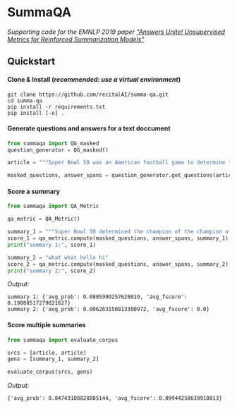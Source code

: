 # SummaQA
*Supporting code for the EMNLP 2019 paper ["Answers Unite! Unsupervised Metrics for Reinforced Summarization Models"](https://arxiv.org/abs/1909.01610)*

## Quickstart
#### Clone & Install (*recommended: use a virtual environment*)
```shell
git clone https://github.com/recitalAI/summa-qa.git
cd summa-qa
pip install -r requirements.txt
pip install [-e] .
```

#### Generate questions and answers for a text doccument

```python
from summaqa import QG_masked
question_generator = QG_masked()

article = """Super Bowl 50 was an American football game to determine the champion of the National Football League (NFL) for the 2015 season. The American Football Conference (AFC) champion Denver Broncos defeated the National Football Conference (NFC) champion Carolina Panthers 24–10 to earn their third Super Bowl title. The game was played on February 7, 2016, at Levi's Stadium in the San Francisco Bay Area at Santa Clara, California. As this was the 50th Super Bowl, the league emphasized the "golden anniversary" with various gold-themed initiatives, as well as temporarily suspending the tradition of naming each Super Bowl game with Roman numerals (under which the game would have been known as "Super Bowl L"), so that the logo could prominently feature the Arabic numerals 50."""

masked_questions, answer_spans = question_generator.get_questions(article)
```

#### Score a summary

```python
from summaqa import QA_Metric

qa_metric = QA_Metric()

summary_1 = """Super Bowl 50 determined the champion of the champion of NFL for the 2015 season."""
score_1 = qa_metric.compute(masked_questions, answer_spans, summary_1)
print("summary 1:", score_1)

summary_2 = "what what hello hi"
score_2 = qa_metric.compute(masked_questions, answer_spans, summary_2)
print("summary 2:", score_2)
```

*Output:*

```
summary 1: {'avg_prob': 0.0885990257628019, 'avg_fscore': 0.19888517279821627}
summary 2: {'avg_prob': 0.006263150813300972, 'avg_fscore': 0.0}

```

#### Score multiple summaries
```python
from summaqa import evaluate_corpus

srcs = [article, article]
gens = [summary_1, summary_2]

evaluate_corpus(srcs, gens)

```

*Output:*

```
{'avg_prob': 0.04743108828805144, 'avg_fscore': 0.09944258639910813}
```